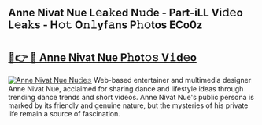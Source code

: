 ## Anne Nivat Nue L𝚎a𝚔ed N𝚞𝚍e - Part-iLL Vi𝚍𝚎o L𝚎a𝚔s - H𝚘𝚝 O𝚗𝚕yf𝚊ns P𝚑𝚘tos ECo0z

# <h2><a href="http://kf59kb.oniu.top/?m=Anne+Nivat+Nue">🔗👉 🔴 Anne Nivat Nue P𝚑ot𝚘𝚜 V𝚒d𝚎o</a></h2>

[![Anne Nivat Nue Nu𝚍e𝚜](https://i.imgur.com/0qMVB7G.gif)](http://kf59kb.oniu.top/?m=Anne+Nivat+Nue)
Web-based entertainer and multimedia designer Anne Nivat Nue, acclaimed for sharing dance and lifestyle ideas through trending dance trends and short videos. Anne Nivat Nue's public persona is marked by its friendly and genuine nature, but the mysteries of his private life remain a source of fascination.  
